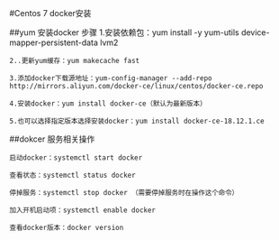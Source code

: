 #Centos 7 docker安装

##yum 安装docker 步骤
    1.安装依赖包：yum install -y yum-utils device-mapper-persistent-data lvm2
    
    2..更新yum缓存：yum makecache fast
    
    3.添加docker下载源地址：yum-config-manager --add-repo http://mirrors.aliyun.com/docker-ce/linux/centos/docker-ce.repo
    
    4.安装docker：yum install docker-ce（默认为最新版本）
    
    5.也可以选择指定版本选择安装docker：yum install docker-ce-18.12.1.ce
    
    
##dokcer 服务相关操作
    
    启动docker：systemctl start docker
    
    查看状态：systemctl status docker
    
    停掉服务：systemctl stop docker （需要停掉服务时在操作这个命令）
    
    加入开机启动项：systemctl enable docker
    
    查看docker版本：docker version

